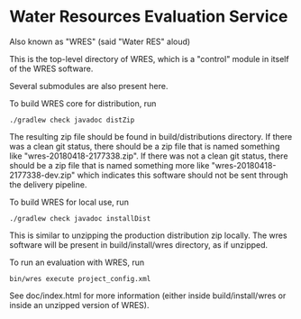 # Water Resources Evaluation Service

Also known as "WRES" (said "Water RES" aloud)

This is the top-level directory of WRES, which is a "control" module in itself
of the WRES software.

Several submodules are also present here.

To build WRES core for distribution, run

    ./gradlew check javadoc distZip

The resulting zip file should be found in build/distributions directory. If
there was a clean git status, there should be a zip file that is named something
like "wres-20180418-2177338.zip". If there was not a clean git status, there
should be a zip file that is named something more like
"wres-20180418-2177338-dev.zip" which indicates this software should not be
sent through the delivery pipeline.

To build WRES for local use, run

    ./gradlew check javadoc installDist

This is similar to unzipping the production distribution zip locally. The wres
software will be present in build/install/wres directory, as if unzipped.

To run an evaluation with WRES, run

    bin/wres execute project_config.xml

See doc/index.html for more information (either inside build/install/wres or
inside an unzipped version of WRES).
